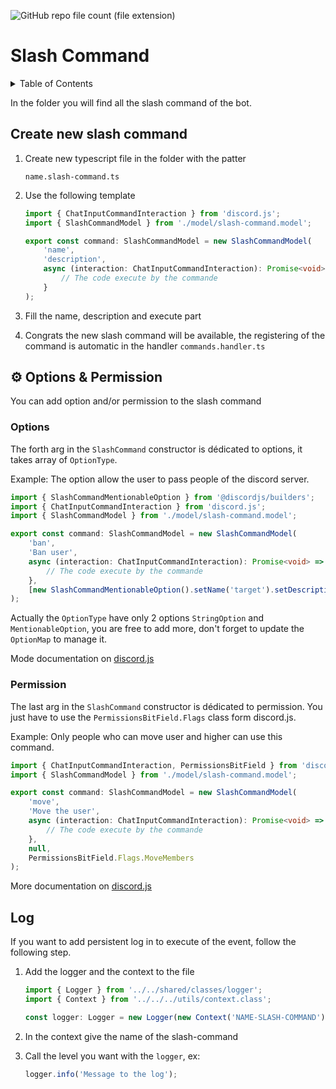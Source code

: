 ![GitHub repo file count (file extension)](https://img.shields.io/github/directory-file-count/Glassait/freePuntosBot/src%2Fmodule%2Ffeature%2Fslash-commands?type=file&extension=ts&style=flat-square&label=Slash%20Command)

# Slash Command

<details>
  <summary>Table of Contents</summary>
  <ol>
    <li>
      <a href="#create-new-slash-command">Create new slash command</a>
    </li>
    <li>
        <a href="#⚙-options--permission">⚙️ Options & Permission</a>
        <ul>
            <li>
                <a href="#options">Options</a>
            </li>
            <li>
                <a href="#permission">Permission</a>
            </li>
        </ul>
    </li>
    <li>
        <a href="#log">Log</a>    
    </li>
  </ol>
</details>

In the folder you will find all the slash command of the bot.

<p id="createNewSlashCommand"></p>

## Create new slash command

1. Create new typescript file in the folder with the patter
    ```text
    name.slash-command.ts
    ```
2. Use the following template

    ```typescript
    import { ChatInputCommandInteraction } from 'discord.js';
    import { SlashCommandModel } from './model/slash-command.model';

    export const command: SlashCommandModel = new SlashCommandModel(
        'name',
        'description',
        async (interaction: ChatInputCommandInteraction): Promise<void> => {
            // The code execute by the commande
        }
    );
    ```

3. Fill the name, description and execute part
4. Congrats the new slash command will be available, the registering of the command is automatic in the handler `commands.handler.ts`

## ⚙️ Options & Permission

You can add option and/or permission to the slash command

### Options

The forth arg in the `SlashCommand` constructor is dédicated to options, it takes array of `OptionType`.

Example: The option allow the user to pass people of the discord server.

```typescript
import { SlashCommandMentionableOption } from '@discordjs/builders';
import { ChatInputCommandInteraction } from 'discord.js';
import { SlashCommandModel } from './model/slash-command.model';

export const command: SlashCommandModel = new SlashCommandModel(
    'ban',
    'Ban user',
    async (interaction: ChatInputCommandInteraction): Promise<void> => {
        // The code execute by the commande
    },
    [new SlashCommandMentionableOption().setName('target').setDescription('The user to ban')]
);
```

Actually the `OptionType` have only 2 options `StringOption` and `MentionableOption`, you are free to add more, don't forget to update the `OptionMap` to manage it.

Mode documentation on [discord.js](https://discordjs.guide/slash-commands/advanced-creation.html#adding-options)

### Permission

The last arg in the `SlashCommand` constructor is dédicated to permission. You just have to use the `PermissionsBitField.Flags` class form discord.js.

Example: Only people who can move user and higher can use this command.

```typescript
import { ChatInputCommandInteraction, PermissionsBitField } from 'discord.js';
import { SlashCommandModel } from './model/slash-command.model';

export const command: SlashCommandModel = new SlashCommandModel(
    'move',
    'Move the user',
    async (interaction: ChatInputCommandInteraction): Promise<void> => {
        // The code execute by the commande
    },
    null,
    PermissionsBitField.Flags.MoveMembers
);
```

More documentation on [discord.js](https://discord.com/developers/docs/topics/permissions#permissions-bitwise-permission-flags)

## Log

If you want to add persistent log in to execute of the event, follow the following step.

1. Add the logger and the context to the file

    ```typescript
    import { Logger } from '../../shared/classes/logger';
    import { Context } from '../../../utils/context.class';

    const logger: Logger = new Logger(new Context('NAME-SLASH-COMMAND'));
    ```

2. In the context give the name of the slash-command
3. Call the level you want with the `logger`, ex:
    ```typescript
    logger.info('Message to the log');
    ```
